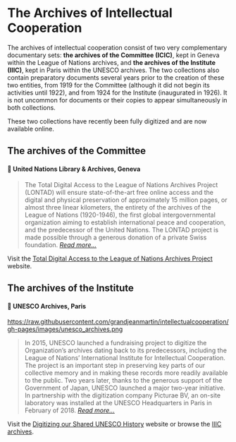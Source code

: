 # The Archives of Intellectual Cooperation

The archives of intellectual cooperation consist of two very complementary documentary sets: **the archives of the Committee (ICIC)**, kept in Geneva within the League of Nations archives, and **the archives of the Institute (IIIC)**, kept in Paris within the UNESCO archives. The two collections also contain preparatory documents several years prior to the creation of these two entities, from 1919 for the Committee (although it did not begin its activities until 1922), and from 1924 for the Institute (inaugurated in 1926). It is not uncommon for documents or their copies to appear simultaneously in both collections.

These two collections have recently been fully digitized and are now available online.

## The archives of the Committee
#### 📖 United Nations Library & Archives, Geneva

> The Total Digital Access to the League of Nations Archives Project (LONTAD) will ensure state-of-the-art free online access and the digital and physical preservation of approximately 15 million pages, or almost three linear kilometers, the entirety of the archives of the League of Nations (1920-1946), the first global intergovernmental organization aiming to establish international peace and cooperation, and the predecessor of the United Nations. The LONTAD project is made possible through a generous donation of a private Swiss foundation. [*Read more...*](https://lontad-project.unog.ch/about-the-project)

Visit the [Total Digital Access to the League of Nations Archives Project](https://lontad-project.unog.ch/) website.

## The archives of the Institute
#### 📖 UNESCO Archives, Paris
https://raw.githubusercontent.com/grandjeanmartin/intellectualcooperation/gh-pages/images/unesco_archives.png
> In 2015, UNESCO launched a fundraising project to digitize the Organization’s archives dating back to its predecessors, including the League of Nations’ International Institute for Intellectual Cooperation. The project is an important step in preserving key parts of our collective memory and in making these records more readily available to the public. Two years later, thanks to the generous support of the Government of Japan, UNESCO launched a major two-year initiative. In partnership with the digitization company Picturae BV, an on-site laboratory was installed at the UNESCO Headquarters in Paris in February of 2018. [*Read more...*](https://digital.archives.unesco.org/en/about-the-project)

Visit the [Digitizing our Shared UNESCO History](https://digital.archives.unesco.org/en/) website or browse the [IIIC archives](https://digital.archives.unesco.org/en/collection/iici-documents/).
